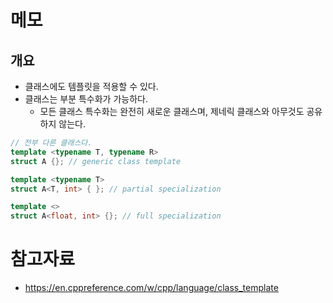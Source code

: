# 메모
## 개요
- 클래스에도 템플릿을 적용할 수 있다.
- 클래스는 부분 특수화가 가능하다.
	- 모든 클래스 특수화는 완전히 새로운 클래스며, 제네릭 클래스와 아무것도 공유하지 않는다.
```cpp
// 전부 다른 클래스다.
template <typename T, typename R>
struct A {}; // generic class template

template <typename T>
struct A<T, int> { }; // partial specialization

template <>
struct A<float, int> {}; // full specialization
```

# 참고자료
- https://en.cppreference.com/w/cpp/language/class_template